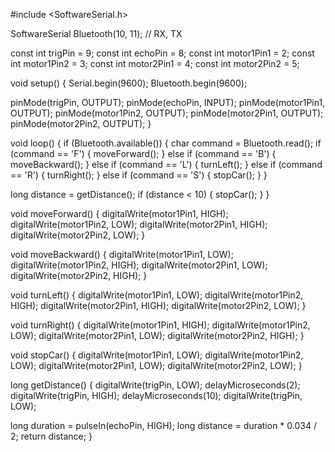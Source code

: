 #include <SoftwareSerial.h>

SoftwareSerial Bluetooth(10, 11); // RX, TX

const int trigPin = 9;
const int echoPin = 8;
const int motor1Pin1 = 2;
const int motor1Pin2 = 3;
const int motor2Pin1 = 4;
const int motor2Pin2 = 5;

void setup() {
  Serial.begin(9600);
  Bluetooth.begin(9600);
  
  pinMode(trigPin, OUTPUT);
  pinMode(echoPin, INPUT);
  pinMode(motor1Pin1, OUTPUT);
  pinMode(motor1Pin2, OUTPUT);
  pinMode(motor2Pin1, OUTPUT);
  pinMode(motor2Pin2, OUTPUT);
}

void loop() {
  if (Bluetooth.available()) {
    char command = Bluetooth.read();
    if (command == 'F') {
      moveForward();
    } else if (command == 'B') {
      moveBackward();
    } else if (command == 'L') {
      turnLeft();
    } else if (command == 'R') {
      turnRight();
    } else if (command == 'S') {
      stopCar();
    }
  }

  long distance = getDistance();
  if (distance < 10) {
    stopCar();
  }
}

void moveForward() {
  digitalWrite(motor1Pin1, HIGH);
  digitalWrite(motor1Pin2, LOW);
  digitalWrite(motor2Pin1, HIGH);
  digitalWrite(motor2Pin2, LOW);
}

void moveBackward() {
  digitalWrite(motor1Pin1, LOW);
  digitalWrite(motor1Pin2, HIGH);
  digitalWrite(motor2Pin1, LOW);
  digitalWrite(motor2Pin2, HIGH);
}

void turnLeft() {
  digitalWrite(motor1Pin1, LOW);
  digitalWrite(motor1Pin2, HIGH);
  digitalWrite(motor2Pin1, HIGH);
  digitalWrite(motor2Pin2, LOW);
}

void turnRight() {
  digitalWrite(motor1Pin1, HIGH);
  digitalWrite(motor1Pin2, LOW);
  digitalWrite(motor2Pin1, LOW);
  digitalWrite(motor2Pin2, HIGH);
}

void stopCar() {
  digitalWrite(motor1Pin1, LOW);
  digitalWrite(motor1Pin2, LOW);
  digitalWrite(motor2Pin1, LOW);
  digitalWrite(motor2Pin2, LOW);
}

long getDistance() {
  digitalWrite(trigPin, LOW);
  delayMicroseconds(2);
  digitalWrite(trigPin, HIGH);
  delayMicroseconds(10);
  digitalWrite(trigPin, LOW);

  long duration = pulseIn(echoPin, HIGH);
  long distance = duration * 0.034 / 2;
  return distance;
}
